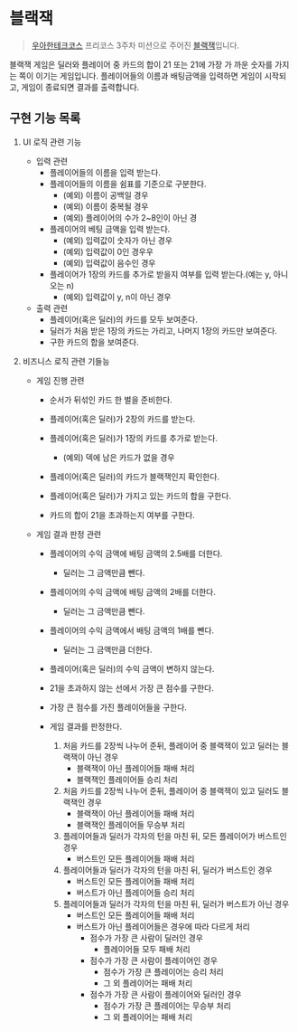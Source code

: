 
# 블랙잭

> [우아한테크코스](https://github.com/woowacourse) 프리코스 3주차 미션으로 주어진 [블랙잭](https://github.com/woowacourse/java-blackjack-precourse)입니다.

블랙잭 게임은 딜러와 플레이어 중 카드의 합이 21 또는 21에 가장 가 까운 숫자를 가지는 쪽이 이기는 게임입니다. 플레이어들의 이름과 배팅금액을 입력하면 게임이 시작되고, 게임이 종료되면 결과를 출력합니다.

## 구현 기능 목록

1. UI 로직 관련 기능
	- 입력 관련
        - 플레이어들의 이름을 입력 받는다.
        - 플레이어들의 이름을 쉼표를 기준으로 구분한다.
            - (예외) 이름이 공백일 경우
            - (예외) 이름이 중복될 경우
            - (예외) 플레이어의 수가 2~8인이 아닌 경
        - 플레이어의 베팅 금액을 입력 받는다.
            - (예외) 입력값이 숫자가 아닌 경우
            - (예외) 입력값이 0인 경우우
            - (예외) 입력값이 음수인 경우
        - 플레이어가 1장의 카드를 추가로 받을지 여부를 입력 받는다.(예는 y, 아니오는 n)
            - (예외) 입력값이 y, n이 아닌 경우
    - 출력 관련
        - 플레이어(혹은 딜러)의 카드를 모두 보여준다.
        - 딜러가 처음 받은 1장의 카드는 가리고, 나머지 1장의 카드만 보여준다.
        - 구한 카드의 합을 보여준다.

2. 비즈니스 로직 관련 기들능

    - 게임 진행 관련
        - 순서가 뒤섞인 카드 한 벌을 준비한다.
        - 플레이어(혹은 딜러)가 2장의 카드를 받는다.
        - 플레이어(혹은 딜러)가 1장의 카드를 추가로 받는다.
            - (예외) 덱에 남은 카드가 없을 경우
        - 플레이어(혹은 딜러)의 카드가 블랙잭인지 확인한다.
        
        - 플레이어(혹은 딜러)가 가지고 있는 카드의 합을 구한다.
        - 카드의 합이 21을 초과하는지 여부를 구한다.

    - 게임 결과 판정 관련
        - 플레이어의 수익 금액에 배팅 금액의 2.5배를 더한다.
            - 딜러는 그 금액만큼 뺀다.
        - 플레이어의 수익 금액에 배팅 금액의 2배를 더한다.
            - 딜러는 그 금액만큼 뺀다.
        - 플레이어의 수익 금액에서 배팅 금액의 1배를 뺀다.
            - 딜러는 그 금액만큼 더한다.
        - 플레이어(혹은 딜러)의 수익 금액이 변하지 않는다.
        
        - 21을 초과하지 않는 선에서 가장 큰 점수를 구한다.
        - 가장 큰 점수를 가진 플레이어들을 구한다.
        
        - 게임 결과를 판정한다.
            1. 처음 카드를 2장씩 나누어 준뒤, 플레이어 중 블랙잭이 있고 딜러는 블랙잭이 아닌 경우
                - 블랙잭이 아닌 플레이어들 패배 처리
                - 블랙잭인 플레이어들 승리 처리
            2. 처음 카드를 2장씩 나누어 준뒤, 플레이어 중 블랙잭이 있고 딜러도 블랙잭인 경우
                - 블랙잭이 아닌 플레이어들 패배 처리
                - 블랙잭인 플레이어들 무승부 처리
            3. 플레이어들과 딜러가 각자의 턴을 마친 뒤, 모든 플레이어가 버스트인 경우
                - 버스트인 모든 플레이어들 패배 처리
            4. 플레이어들과 딜러가 각자의 턴을 마친 뒤, 딜러가 버스트인 경우
                - 버스트인 모든 플레이어들 패배 처리
                - 버스트가 아닌 플레이어들 승리 처리
            5. 플레이어들과 딜러가 각자의 턴을 마친 뒤, 딜러가 버스트가 아닌 경우
                - 버스트인 모든 플레이어들 패배 처리
                - 버스트가 아닌 플레이어들은 경우에 따라 다르게 처리
                    - 점수가 가장 큰 사람이 딜러인 경우
                        - 플레이어들 모두 패배 처리
                    - 점수가 가장 큰 사람이 플레이어인 경우
                        - 점수가 가장 큰 플레이어는 승리 처리
                        - 그 외 플레이어는 패배 처리
                    - 점수가 가장 큰 사람이 플레이어와 딜러인 경우
                        - 점수가 가장 큰 플레이어는 무승부 처리
                        - 그 외 플레이어는 패배 처리